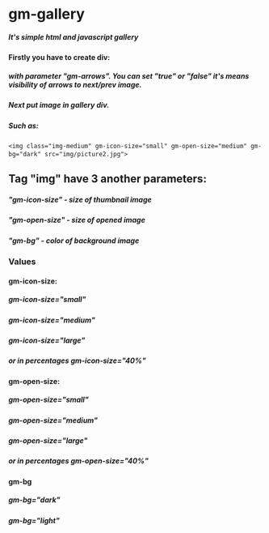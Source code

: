 # gm-gallery
##### It's simple html and javascript gallery

#### Firstly you have to create div:

  <div id="gm-gallery" gm-arrows="true">

  </div>

##### with parameter "gm-arrows". You can set "true" or "false" it's means visibility of arrows to next/prev image.

##### Next put image in gallery div. 
##### Such as:

  <div id="gm-gallery" gm-arrows="true">
  
    <img class="img-medium" gm-icon-size="small" gm-open-size="medium" gm-bg="dark" src="img/picture2.jpg">
    
  </div>
  
## Tag "img" have 3 another parameters:

##### "gm-icon-size" - size of thumbnail image
##### "gm-open-size" - size of opened image
##### "gm-bg" - color of background image

### Values

#### gm-icon-size:

##### gm-icon-size="small"
##### gm-icon-size="medium"
##### gm-icon-size="large"
##### or in percentages gm-icon-size="40%"

#### gm-open-size:

##### gm-open-size="small"
##### gm-open-size="medium"
##### gm-open-size="large"
##### or in percentages gm-open-size="40%"

#### gm-bg

##### gm-bg="dark"
##### gm-bg="light"

